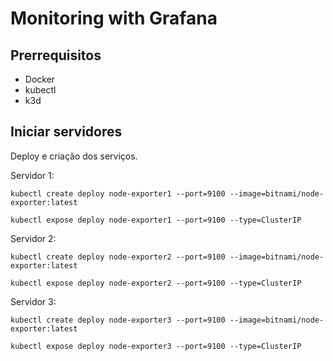 # Monitoring with Grafana

## Prerrequisitos

- Docker
- kubectl
- k3d

## Iniciar servidores

Deploy e criação dos serviços.

Servidor 1:
```
kubectl create deploy node-exporter1 --port=9100 --image=bitnami/node-exporter:latest

kubectl expose deploy node-exporter1 --port=9100 --type=ClusterIP
```

Servidor 2:
```
kubectl create deploy node-exporter2 --port=9100 --image=bitnami/node-exporter:latest

kubectl expose deploy node-exporter2 --port=9100 --type=ClusterIP
```

Servidor 3:
```
kubectl create deploy node-exporter3 --port=9100 --image=bitnami/node-exporter:latest

kubectl expose deploy node-exporter3 --port=9100 --type=ClusterIP
```
